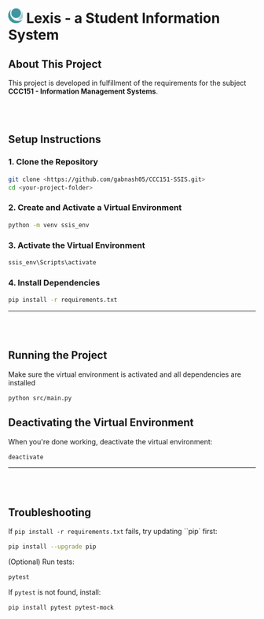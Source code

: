 <h1>
  <img src="assets/LogoIcon.png" width="30" alt="Project Logo">
  Lexis - a Student Information System
</h1>

## About This Project

This project is developed in fulfillment of the requirements for the subject **CCC151 - Information Management Systems**.

<br><br>

## **Setup Instructions**

### **1. Clone the Repository**

```sh
git clone <https://github.com/gabnash05/CCC151-SSIS.git>
cd <your-project-folder>
```
### **2. Create and Activate a Virtual Environment**

```sh
python -m venv ssis_env
```

### **3. Activate the Virtual Environment**

```sh
ssis_env\Scripts\activate
```

### **4. Install Dependencies**

```sh
pip install -r requirements.txt
```

---

<br><br>

## **Running the Project**

Make sure the virtual environment is activated and all dependencies are installed
```sh
python src/main.py
```

## **Deactivating the Virtual Environment**

When you're done working, deactivate the virtual environment:
```sh
deactivate
```

---
<br><br>

## **Troubleshooting**

If `pip install -r requirements.txt` fails, try updating ``pip` first:
```sh
pip install --upgrade pip
```

(Optional) Run tests:
```sh
pytest
```

If `pytest` is not found, install:
```sh
pip install pytest pytest-mock
```
